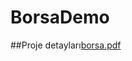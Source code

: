 # BorsaDemo
##Proje detayları[borsa.pdf](https://github.com/akinaltunbas/BorsaDemo/files/10831052/borsa.pdf)
